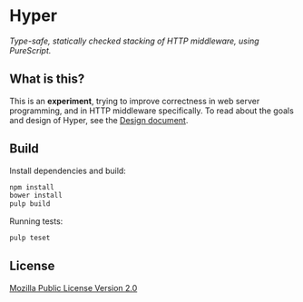 # Hyper

*Type-safe, statically checked stacking of HTTP middleware, using PureScript.*

## What is this?

This is an **experiment**, trying to improve correctness in web server
programming, and in HTTP middleware specifically. To read about the goals and
design of Hyper, see the [Design document](https://owickstrom.github.io/hyper/).

## Build

Install dependencies and build:

```bash
npm install
bower install
pulp build
```

Running tests:

```bash
pulp teset
```

## License

[Mozilla Public License Version 2.0](LICENSE)
